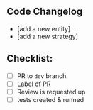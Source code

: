 ## Code Changelog
- [add a new entity]
- [add a new strategy]


## Checklist:
- [ ] PR to `dev` branch
- [ ] Label of PR
- [ ] Review is requested up
- [ ] tests created & runned
